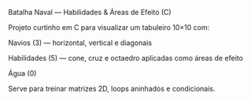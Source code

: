 Batalha Naval — Habilidades & Áreas de Efeito (C)

Projeto curtinho em C para visualizar um tabuleiro 10×10 com:

Navios (3) — horizontal, vertical e diagonais

Habilidades (5) — cone, cruz e octaedro aplicadas como áreas de efeito

Água (0)

Serve para treinar matrizes 2D, loops aninhados e condicionais.
